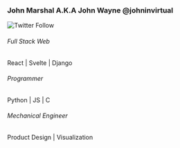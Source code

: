 ### John Marshal A.K.A John Wayne @johninvirtual
![Twitter Follow](https://img.shields.io/twitter/follow/johninvirtual?label=Follow%20me&style=social)

###### Full Stack Web
React | Svelte | Django

###### Programmer
Python | JS | C

###### Mechanical Engineer
Product Design | Visualization

<!--
**johninvirtual/johninvirtual** is a ✨ _special_ ✨ repository because its `README.md` (this file) appears on your GitHub profile.

Here are some ideas to get you started:

- 🔭 I’m currently working on ...
- 🌱 I’m currently learning ...
- 👯 I’m looking to collaborate on ...
- 🤔 I’m looking for help with ...
- 💬 Ask me about ...
- 📫 How to reach me: ...
- 😄 Pronouns: ...
- ⚡ Fun fact: ...
-->
